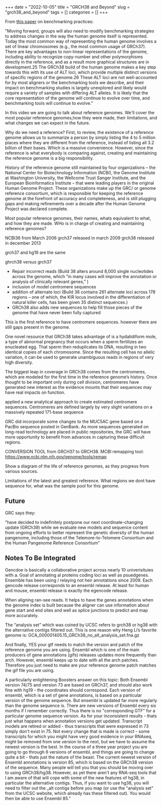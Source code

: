 +++ 
date = "2022-10-05"
title = "GRCH38 and Beyond"
slug = "grch38_and_beyond"
tags = []
categories = []
+++

From [this paper](https://www.ncbi.nlm.nih.gov/pmc/articles/PMC6699627/#SD1) on benchmarking practices:

"Moving forward, groups will also need to modify benchmarking strategies to address changes in the way the human genome itself is represented. Today the most common way of representing the human genome involves a set of linear chromosomes (e.g., the most common usage of GRCh37). There are key advantages to non-linear representations of the genome, including ability to recognize copy-number and other polymorphisms directly in the reference, and as a result more graphical structures are in development.25 The GRCh38 build of the human genome makes a key step towards this with its use of ALT loci, which provide multiple distinct versions of specific regions of the genome.26 These ALT loci are not well-accounted for by most aligners or the benchmarking tools we describe, and their impact on benchmarking studies is largely unexplored and likely would require a variety of samples with differing ALT alleles. It is likely that the core representation of the genome will continue to evolve over time, and benchmarking tools will continue to evolve."

In this video we are going to talk about reference genomes. We'll cover the most popular reference genomes,how they were made, their limitations, and what changes we can expect in the future.

Why do we need a reference?
First, to review, the existence of a reference genome allows us to summarize a person by simply listing the 4 to 5 million places where they are different from the reference, instead of listing all 3.2 billion of their bases. Which is a massive convenience. However, since the reference is what everybody is comparing against, creating and maintaining the reference genome is a big responsibility.

History of the reference genome
still maintained by four organizations – the National Center for Biotechnology Information (NCBI), the Genome Institute at Washington University, the Wellcome Trust Sanger Institute, and the European Bioinformatics Institute – that were leading players in the original Human Genome Project. These organizations make up the GRC/ or genome reference consortium, which is responsible for keeping the reference genome at the forefront of accuracy and completeness, and is still plugging gaps and making refinements over a decade after the Human Genome Project was declared complete.

Most popular reference genomes, their names, whats equivalent to what, and how they are made.
WHo is in charge of creating and maintaining reference genomes?

NCBI36 from March 2006
grch37 released in march 2009
grch38 released in december 2013

grch37 and hg19 are the same

ghrch38 versus grch37

- Repair incorrect reads (Build 38 alters around 8,000 single nucleotides across the genome, which “in many cases will improve the annotation or analysis of clinically relevant genes,” )
- inclusion of model centromere sequences
- addition of alternate loci (Build 38 contains 261 alternate loci across 178 regions – one of which, the KIR locus involved in the differentiation of natural killer cells, has been given 35 distinct sequences.)
- GRCh38 also adds new sequences to help fill those pieces of the genome that have never been fully captured

This is the first reference to have centromere sequences. however there are still gaps present in the genome.

One novel resource that GRCh38 takes advantage of is a hydatidiform mole, a type of abnormal pregnancy that occurs when a sperm fertilizes an enucleated egg. That sperm then reduplicates its DNA, resulting in two identical copies of each chromosome. Since the resulting cell has no allelic variation, it can be used to generate unambiguous reads in regions of very high diversity.

The biggest leap in coverage in GRCh38 comes from the centromeres, which are modeled for the first time in the reference genome’s history. Once thought to be important only during cell division, centromeres have generated new interest as the evidence mounts that their sequences may have real impacts on function.

applied a new analytical approach to create estimated centromere sequences. Centromeres are defined largely by very slight variations on a massively repeated 171-base sequence

GRC did incorporate some changes to the MUC5AC gene based on a PacBio sequence posted in GenBank. As more sequences generated on long-read technology are placed in public repositories, the GRC will have more opportunity to benefit from advances in capturing these difficult regions.

CONVERSION TOOL from GRCH37 to GRCH38. MCBI remapping tool: https://www.ncbi.nlm.nih.gov/genome/tools/remap

Show a diagram of the life of reference genomes, as they progress from various sources.

Limitations of the latest and greatest reference. What regions we dont have sequence for, what was the sample pool for this genome.

## Future

GRC says they:

"have decided to indefinitely postpone our next coordinate-changing update (GRCh39) while we evaluate new models and sequence content from ongoing efforts to better represent the genetic diversity of the human pangenome, including those of the Telemore-to-Telomere Consortium and the Human Pangenome Reference Consortium"

## Notes To Be Integrated

Gencdoe is basically a collaborative project across nearly 10 univerisituies with a. Goal of annotating al proteins coding loci as well as psuedgenes. Ensemble has been using / relaying not heir annotations since 2009. Each gencode release corresponds to an ensembl release. At least for human and mouse, ensembl release is exactly the egencode release.

When aligning ran-see reads. It helps to have the genes annotations when the genome index is built because the aligner can use information about gene start and end sites and well as splice junctions to predict and map more accurately.

The “analysis set” which was coined by UCSC refers to grch38 or hg38 with the alternative contigs filtered out. This is one reason why Heng Li’s favorite genome is: GCA_000001405.15_GRCh38_no_alt_analysis_set.fna.gz

And finally, YES your gtf needs to match the version and patch of the reference genome you are using. Ensembl which is one of the main producers of gene annotations (gifs) releases updates more frequently than arch. However, ensembl keeps up to date with all the arch patches. Therefore you just need to make are your reference genome patch matches the gif file you are using.

A particularly enlightening Boosters answer on this topic:
Both Ensembl version 74/75 and version 73 are based on GRCh37, and should also work fine with hg19 - the coordinates should correspond.
Each version of ensembl, which is a set of gene annotations, is based on a particular version of the genome sequence. But ensembl is updated far more regularly than the genome sequence is. There are new versions of Ensembl every six months if I remember correctly. Thus there is no "corresponding GTF" for a particular genome sequence version.
As for your inconsistent results - thats just what happens when annotation versions get updated. Transcript models are retired or added - thus transcripts that were expressed in 73 simply don't exist in 75. Not every change that is made is correct - some transcripts for which you might have very good evidence in your RNAseq, might be removed from one version to the next, but we have to assume the newest version is the best. In the course of a three year project you are going to go through 6 versions of ensembl, and things are going to change quite a bit - thats just the nature of the beast.
The current newest version of Ensembl annotations is version 85, which is based on the GRCh38 version of the sequence. Many people will tell you that you should be moving over to using GRCh38/hg38. However, as yet there aren't any RNA-seq tools that I am aware of that will cope with some of the new features of hg38, in particular the alternative contigs. Thus, if you want to use hg38, you will need to filter out the \_alt contigs before you map (or use the "analysis set" from the UCSC website, which already has these filtered out).
You would then be able to use Ensembl 85.”
